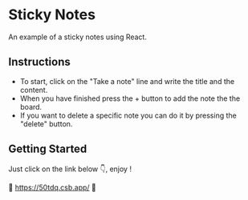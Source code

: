 # Sticky Notes
An example of a sticky notes using React.

## Instructions
- To start, click on the "Take a note" line and write the title and the content.
- When you have finished press the + button to add the note the the board.
- If you want to delete a specific note you can do it by pressing the "delete" button.

## Getting Started
Just click on the link below 👇, enjoy !

📝 https://50tdq.csb.app/ 📝

